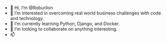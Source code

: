 - 👋 Hi, I’m @Roburlion
- 👀 I’m interested in overcoming real world business challenges with code and technology.
- 🌱 I’m currently learning Python, Django, and Docker.
- 💞️ I’m looking to collaborate on anything interesting.
- 📫 

<!---
Roburlion/Roburlion is a ✨ special ✨ repository because its `README.md` (this file) appears on your GitHub profile.
You can click the Preview link to take a look at your changes.
--->
